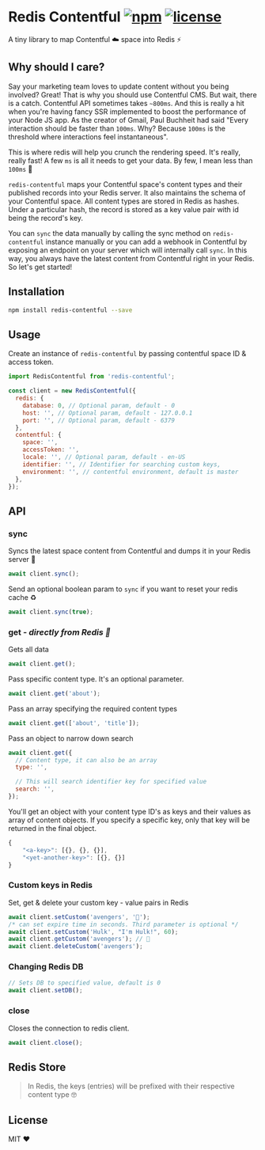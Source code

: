 # Redis Contentful [![npm](https://img.shields.io/npm/v/redis-contentful.svg)](https://www.npmjs.com/package/redis-contentful) [![license](https://img.shields.io/github/license/fusioncharts/redis-contentful.svg)](https://github.com/fusioncharts/redis-contentful/blob/master/LICENSE)

A tiny library to map Contentful ☁️ space into Redis ⚡️

## Why should I care?

Say your marketing team loves to update content without you being involved? Great! That is why you should use Contentful CMS. But wait, there is a catch. Contentful API sometimes takes `~800ms`. And this is really a hit when you're having fancy SSR implemented to boost the performance of your Node JS app. As the creator of Gmail, Paul Buchheit had said "Every interaction should be faster than `100ms`. Why? Because `100ms` is the threshold where interactions feel instantaneous".

This is where redis will help you crunch the rendering speed. It's really, really fast! A few `ms` is all it needs to get your data. By few, I mean less than `100ms` 🚀

`redis-contentful` maps your Contentful space's content types and their published records into your Redis server. It also maintains the schema of your Contentful space. All content types are stored in Redis as hashes. Under a particular hash, the record is stored as a key value pair with id being the record's key.

You can `sync` the data manually by calling the sync method on `redis-contentful` instance manually or you can add a webhook in Contentful by exposing an endpoint on your server which will internally call `sync`. In this way, you always have the latest content from Contentful right in your Redis.
So let's get started!

## Installation

```sh
npm install redis-contentful --save
```

## Usage

Create an instance of `redis-contentful` by passing contentful space ID & access token.

```js
import RedisContentful from 'redis-contentful';

const client = new RedisContentful({
  redis: {
    database: 0, // Optional param, default - 0
    host: '', // Optional param, default - 127.0.0.1
    port: '', // Optional param, default - 6379
  },
  contentful: {
    space: '',
    accessToken: '',
    locale: '', // Optional param, default - en-US
    identifier: '', // Identifier for searching custom keys,
    environment: '', // contentful environment, default is master
  },
});
```

## API

### sync

Syncs the latest space content from Contentful and dumps it in your Redis server 🎉

```js
await client.sync();
```

Send an optional boolean param to `sync` if you want to reset your redis cache ♻️

```js
await client.sync(true);
```

### get - _directly from Redis 🚀_

Gets all data

```js
await client.get();
```

Pass specific content type. It's an optional parameter.

```js
await client.get('about');
```

Pass an array specifying the required content types

```js
await client.get(['about', 'title']);
```

Pass an object to narrow down search

```js
await client.get({
  // Content type, it can also be an array
  type: '',

  // This will search identifier key for specified value
  search: '',
});
```

You'll get an object with your content type ID's as keys and their values as array of content objects.
If you specify a specific key, only that key will be returned in the final object.

```js
{
    "<a-key>": [{}, {}, {}],
    "<yet-another-key>": [{}, {}]
}
```

### Custom keys in Redis

Set, get & delete your custom key - value pairs in Redis

```js
await client.setCustom('avengers', '🤯');
/* can set expire time in seconds. Third parameter is optional */
await client.setCustom('Hulk', "I'm Hulk!", 60);
await client.getCustom('avengers'); // 🤯
await client.deleteCustom('avengers');
```

### Changing Redis DB

```js
// Sets DB to specified value, default is 0
await client.setDB();
```

### close

Closes the connection to redis client.

```js
await client.close();
```

## Redis Store

> In Redis, the keys (entries) will be prefixed with their respective content type 🤓

## License

MIT ❤
